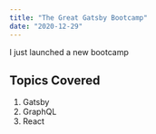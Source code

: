 ```yaml
---
title: "The Great Gatsby Bootcamp"
date: "2020-12-29"
---
```


I just launched a new bootcamp

## Topics Covered

1. Gatsby
2. GraphQL
3. React
